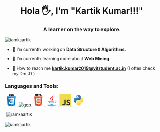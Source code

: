 <h1 align="center">Hola 🖐, I'm "Kartik Kumar!!!"</h1>
<h3 align="center">A learner on the way to explore.</h3>

<p align="left"> <img src="https://komarev.com/ghpvc/?username=iamkaartik&label=Profile%20views&color=0e75b6&style=flat" alt="iamkaartik" /> </p>

- 🔭 I’m currently working on **Data Structure & Algorithms.**

- 🌱 I’m currently learning more about **Web Mining.**

- 📩 How to reach me **kartik.kumar2019@vitstudent.ac.in** (I often check my Dm :D )


<h3 align="left">Languages and Tools:</h3>
<p align="left"> <a href="https://www.w3schools.com/css/" target="_blank"> <img src="https://raw.githubusercontent.com/devicons/devicon/master/icons/css3/css3-original-wordmark.svg" alt="css3" width="40" height="40"/> </a> <a href="https://cloud.google.com" target="_blank"> <img src="https://www.vectorlogo.zone/logos/google_cloud/google_cloud-icon.svg" alt="gcp" width="40" height="40"/> </a> <a href="https://www.w3.org/html/" target="_blank"> <img src="https://raw.githubusercontent.com/devicons/devicon/master/icons/html5/html5-original-wordmark.svg" alt="html5" width="40" height="40"/> </a> <a href="https://www.java.com" target="_blank"> <img src="https://raw.githubusercontent.com/devicons/devicon/master/icons/java/java-original.svg" alt="java" width="40" height="40"/> </a> <a href="https://developer.mozilla.org/en-US/docs/Web/JavaScript" target="_blank"> <img src="https://raw.githubusercontent.com/devicons/devicon/master/icons/javascript/javascript-original.svg" alt="javascript" width="40" height="40"/> </a> <a href="https://www.python.org" target="_blank"> <img src="https://raw.githubusercontent.com/devicons/devicon/master/icons/python/python-original.svg" alt="python" width="40" height="40"/> </a> </p>

<p>&nbsp;<img align="center" src="https://github-readme-stats.vercel.app/api?username=iamkaartik&show_icons=true&locale=en" alt="iamkaartik" /></p>

<p><img align="center" src="https://github-readme-streak-stats.herokuapp.com/?user=iamkaartik&" alt="iamkaartik" /></p>
